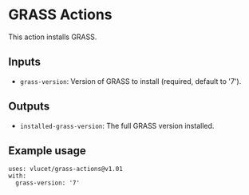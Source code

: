 # GRASS Actions

This action installs GRASS.

## Inputs

* `grass-version`: Version of GRASS to install (required, default to '7').

## Outputs

* `installed-grass-version`: The full GRASS version installed.

## Example usage

```
uses: vlucet/grass-actions@v1.01
with:
  grass-version: '7'
```